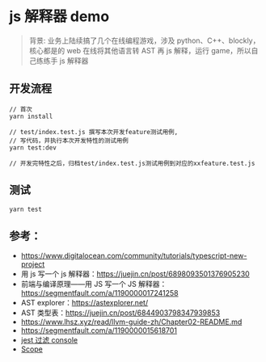 # js 解释器 demo

> 背景: 业务上陆续搞了几个在线编程游戏，涉及 python、C++、blockly，核心都是的 web 在线将其他语言转 AST 再 js 解释，运行 game，所以自己练练手 js 解释器

## 开发流程

```
// 首次
yarn install

// test/index.test.js 撰写本次开发feature测试用例,
// 写代码，并执行本次开发特性的测试用例
yarn test:dev

// 开发完特性之后，归档test/index.test.js测试用例到对应的xxfeature.test.js
```

## 测试

```
yarn test
```

## 参考：

- https://www.digitalocean.com/community/tutorials/typescript-new-project
- 用 js 写一个 js 解释器：https://juejin.cn/post/6898093501376905230
- 前端与编译原理——用 JS 写一个 JS 解释器：https://segmentfault.com/a/1190000017241258
- AST explorer：https://astexplorer.net/
- AST 类型表：https://juejin.cn/post/6844903798347939853
- https://www.lhsz.xyz/read/llvm-guide-zh/Chapter02-README.md
- https://segmentfault.com/a/1190000015618701
- [jest 过滤 console](https://stackoverflow.com/questions/44467657/jest-better-way-to-disable-console-inside-unit-tests)
- [Scope](https://developer.mozilla.org/zh-CN/docs/Glossary/Scope)